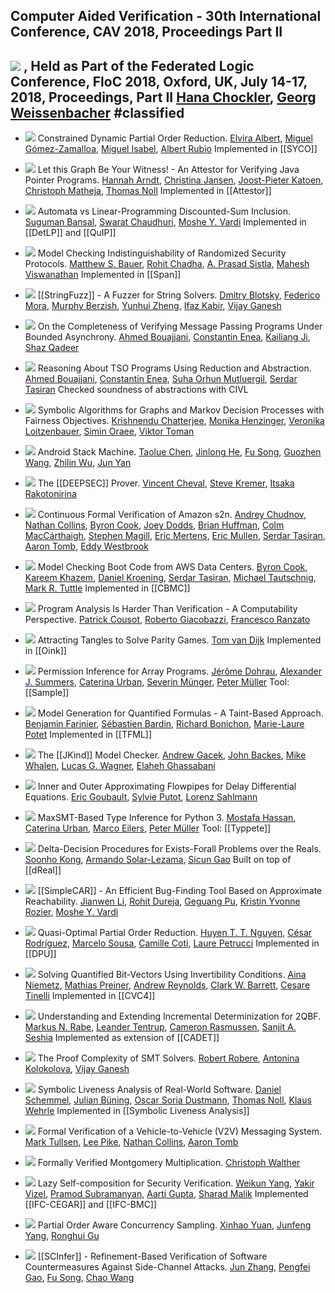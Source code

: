 ## Computer Aided Verification - 30th International Conference, CAV 2018, Proceedings Part II

[![](https://dblp.uni-trier.de/img/paper-oa.dark.hollow.16x16.png)](https://doi.org/https://doi.org/10.1007/978-3-319-96142-2) , Held as Part of the Federated Logic Conference, FloC 2018, Oxford, UK, July 14-17, 2018, Proceedings, Part II
    [Hana Chockler](https://dblp.uni-trier.de/pid/c/HanaChockler.html), [Georg Weissenbacher](https://dblp.uni-trier.de/pid/15/3636.html)
#classified 
---
-   [![](https://dblp.uni-trier.de/img/paper-oa.dark.hollow.16x16.png)](https://doi.org/https://doi.org/10.1007/978-3-319-96142-2_24) Constrained Dynamic Partial Order Reduction.
    [Elvira Albert](https://dblp.uni-trier.de/pid/a/ElviraAlbert.html), [Miguel Gómez-Zamalloa](https://dblp.uni-trier.de/pid/26/669.html), [Miguel Isabel](https://dblp.uni-trier.de/pid/177/0262.html), [Albert Rubio](https://dblp.uni-trier.de/pid/29/6684.html)
	Implemented in [[SYCO]]

-   [![](https://dblp.uni-trier.de/img/paper-oa.dark.hollow.16x16.png)](https://doi.org/https://doi.org/10.1007/978-3-319-96142-2_1) Let this Graph Be Your Witness! - An Attestor for Verifying Java Pointer Programs.
    [Hannah Arndt](https://dblp.uni-trier.de/pid/200/7994.html), [Christina Jansen](https://dblp.uni-trier.de/pid/75/9687.html), [Joost-Pieter Katoen](https://dblp.uni-trier.de/pid/k/JoostPieterKatoen.html), [Christoph Matheja](https://dblp.uni-trier.de/pid/172/5070.html), [Thomas Noll](https://dblp.uni-trier.de/pid/31/248-1.html)
	Implemented in [[Attestor]]

-   [![](https://dblp.uni-trier.de/img/paper-oa.dark.hollow.16x16.png)](https://doi.org/https://doi.org/10.1007/978-3-319-96142-2_9) Automata vs Linear-Programming Discounted-Sum Inclusion.
    [Suguman Bansal](https://dblp.uni-trier.de/pid/217/4777.html), [Swarat Chaudhuri](https://dblp.uni-trier.de/pid/37/6100.html), [Moshe Y. Vardi](https://dblp.uni-trier.de/pid/v/MosheYVardi.html)
	Implemented in [[DetLP]] and [[QuIP]]

-   [![](https://dblp.uni-trier.de/img/paper-oa.dark.hollow.16x16.png)](https://doi.org/https://doi.org/10.1007/978-3-319-96142-2_10) Model Checking Indistinguishability of Randomized Security Protocols.
    [Matthew S. Bauer](https://dblp.uni-trier.de/pid/46/8261.html), [Rohit Chadha](https://dblp.uni-trier.de/pid/c/RohitChadha.html), [A. Prasad Sistla](https://dblp.uni-trier.de/pid/s/APrasadSistla.html), [Mahesh Viswanathan](https://dblp.uni-trier.de/pid/23/2759-1.html)
	Implemented in [[Span]]

-   [![](https://dblp.uni-trier.de/img/paper-oa.dark.hollow.16x16.png)](https://doi.org/https://doi.org/10.1007/978-3-319-96142-2_6) [[StringFuzz]] - A Fuzzer for String Solvers.
    [Dmitry Blotsky](https://dblp.uni-trier.de/pid/223/5185.html), [Federico Mora](https://dblp.uni-trier.de/pid/82/5093.html), [Murphy Berzish](https://dblp.uni-trier.de/pid/180/5429.html), [Yunhui Zheng](https://dblp.uni-trier.de/pid/47/702.html), [Ifaz Kabir](https://dblp.uni-trier.de/pid/202/2276.html), [Vijay Ganesh](https://dblp.uni-trier.de/pid/g/VijayGanesh.html)

-   [![](https://dblp.uni-trier.de/img/paper-oa.dark.hollow.16x16.png)](https://doi.org/https://doi.org/10.1007/978-3-319-96142-2_23) On the Completeness of Verifying Message Passing Programs Under Bounded Asynchrony.
    [Ahmed Bouajjani](https://dblp.uni-trier.de/pid/b/AhmedBouajjani.html), [Constantin Enea](https://dblp.uni-trier.de/pid/72/2839.html), [Kailiang Ji](https://dblp.uni-trier.de/pid/166/0923.html), [Shaz Qadeer](https://dblp.uni-trier.de/pid/q/ShazQadeer.html)

-   [![](https://dblp.uni-trier.de/img/paper-oa.dark.hollow.16x16.png)](https://doi.org/https://doi.org/10.1007/978-3-319-96142-2_21) Reasoning About TSO Programs Using Reduction and Abstraction.
    [Ahmed Bouajjani](https://dblp.uni-trier.de/pid/b/AhmedBouajjani.html), [Constantin Enea](https://dblp.uni-trier.de/pid/72/2839.html), [Suha Orhun Mutluergil](https://dblp.uni-trier.de/pid/170/4198.html), [Serdar Tasiran](https://dblp.uni-trier.de/pid/88/1444.html)
	Checked soundness of abstractions with CIVL

-   [![](https://dblp.uni-trier.de/img/paper-oa.dark.hollow.16x16.png)](https://doi.org/https://doi.org/10.1007/978-3-319-96142-2_13) Symbolic Algorithms for Graphs and Markov Decision Processes with Fairness Objectives.
    [Krishnendu Chatterjee](https://dblp.uni-trier.de/pid/92/5602.html), [Monika Henzinger](https://dblp.uni-trier.de/pid/h/MonikaRauchHenzinger.html), [Veronika Loitzenbauer](https://dblp.uni-trier.de/pid/132/9047.html), [Simin Oraee](https://dblp.uni-trier.de/pid/218/5331.html), [Viktor Toman](https://dblp.uni-trier.de/pid/215/3408.html)

-   [![](https://dblp.uni-trier.de/img/paper-oa.dark.hollow.16x16.png)](https://doi.org/https://doi.org/10.1007/978-3-319-96142-2_29) Android Stack Machine.
    [Taolue Chen](https://dblp.uni-trier.de/pid/28/4743.html), [Jinlong He](https://dblp.uni-trier.de/pid/204/0042.html), [Fu Song](https://dblp.uni-trier.de/pid/09/10016.html), [Guozhen Wang](https://dblp.uni-trier.de/pid/223/5357.html), [Zhilin Wu](https://dblp.uni-trier.de/pid/71/3710.html), [Jun Yan](https://dblp.uni-trier.de/pid/89/5901.html)

-   [![](https://dblp.uni-trier.de/img/paper-oa.dark.hollow.16x16.png)](https://doi.org/https://doi.org/10.1007/978-3-319-96142-2_4) The [[DEEPSEC]] Prover.
    [Vincent Cheval](https://dblp.uni-trier.de/pid/62/8336.html), [Steve Kremer](https://dblp.uni-trier.de/pid/k/SteveKremer.html), [Itsaka Rakotonirina](https://dblp.uni-trier.de/pid/223/5215.html)

-   [![](https://dblp.uni-trier.de/img/paper-oa.dark.hollow.16x16.png)](https://doi.org/https://doi.org/10.1007/978-3-319-96142-2_26) Continuous Formal Verification of Amazon s2n.
    [Andrey Chudnov](https://dblp.uni-trier.de/pid/94/3130.html), [Nathan Collins](https://dblp.uni-trier.de/pid/65/10809.html), [Byron Cook](https://dblp.uni-trier.de/pid/36/113.html), [Joey Dodds](https://dblp.uni-trier.de/pid/223/5187.html), [Brian Huffman](https://dblp.uni-trier.de/pid/69/3465.html), [Colm MacCárthaigh](https://dblp.uni-trier.de/pid/223/4997.html), [Stephen Magill](https://dblp.uni-trier.de/pid/30/5360.html), [Eric Mertens](https://dblp.uni-trier.de/pid/143/2709.html), [Eric Mullen](https://dblp.uni-trier.de/pid/19/9842.html), [Serdar Tasiran](https://dblp.uni-trier.de/pid/88/1444.html), [Aaron Tomb](https://dblp.uni-trier.de/pid/91/466.html), [Eddy Westbrook](https://dblp.uni-trier.de/pid/223/5374.html)

-   [![](https://dblp.uni-trier.de/img/paper-oa.dark.hollow.16x16.png)](https://doi.org/https://doi.org/10.1007/978-3-319-96142-2_28) Model Checking Boot Code from AWS Data Centers.
    [Byron Cook](https://dblp.uni-trier.de/pid/36/113.html), [Kareem Khazem](https://dblp.uni-trier.de/pid/178/2891.html), [Daniel Kroening](https://dblp.uni-trier.de/pid/k/DanielKroening.html), [Serdar Tasiran](https://dblp.uni-trier.de/pid/88/1444.html), [Michael Tautschnig](https://dblp.uni-trier.de/pid/18/1323.html), [Mark R. Tuttle](https://dblp.uni-trier.de/pid/t/MarkRTuttle.html)
	Implemented in [[CBMC]]

-   [![](https://dblp.uni-trier.de/img/paper-oa.dark.hollow.16x16.png)](https://doi.org/https://doi.org/10.1007/978-3-319-96142-2_8) Program Analysis Is Harder Than Verification - A Computability Perspective.
    [Patrick Cousot](https://dblp.uni-trier.de/pid/c/PCousot.html), [Roberto Giacobazzi](https://dblp.uni-trier.de/pid/g/RobertoGiacobazzi.html), [Francesco Ranzato](https://dblp.uni-trier.de/pid/r/FRanzato.html)

-   [![](https://dblp.uni-trier.de/img/paper-oa.dark.hollow.16x16.png)](https://doi.org/https://doi.org/10.1007/978-3-319-96142-2_14) Attracting Tangles to Solve Parity Games.
    [Tom van Dijk](https://dblp.uni-trier.de/pid/126/8210.html)
	Implemented in [[Oink]]

-   [![](https://dblp.uni-trier.de/img/paper-oa.dark.hollow.16x16.png)](https://doi.org/https://doi.org/10.1007/978-3-319-96142-2_7) Permission Inference for Array Programs.
    [Jérôme Dohrau](https://dblp.uni-trier.de/pid/156/9072.html), [Alexander J. Summers](https://dblp.uni-trier.de/pid/76/5160.html), [Caterina Urban](https://dblp.uni-trier.de/pid/130/9842.html), [Severin Münger](https://dblp.uni-trier.de/pid/218/5563.html), [Peter Müller](https://dblp.uni-trier.de/pid/m/PMuller1.html)
	Tool: [[Sample]]

-   [![](https://dblp.uni-trier.de/img/paper-oa.dark.hollow.16x16.png)](https://doi.org/https://doi.org/10.1007/978-3-319-96142-2_19) Model Generation for Quantified Formulas - A Taint-Based Approach.
    [Benjamin Farinier](https://dblp.uni-trier.de/pid/215/4462.html), [Sébastien Bardin](https://dblp.uni-trier.de/pid/b/SebastienBardin.html), [Richard Bonichon](https://dblp.uni-trier.de/pid/75/3724.html), [Marie-Laure Potet](https://dblp.uni-trier.de/pid/37/5694.html)
	Implemented in [[TFML]]

-   [![](https://dblp.uni-trier.de/img/paper-oa.dark.hollow.16x16.png)](https://doi.org/https://doi.org/10.1007/978-3-319-96142-2_3) The [[JKind]] Model Checker.
    [Andrew Gacek](https://dblp.uni-trier.de/pid/84/6151.html), [John Backes](https://dblp.uni-trier.de/pid/97/8857.html), [Mike Whalen](https://dblp.uni-trier.de/pid/70/5189.html), [Lucas G. Wagner](https://dblp.uni-trier.de/pid/94/7566.html), [Elaheh Ghassabani](https://dblp.uni-trier.de/pid/172/4689.html)

-   [![](https://dblp.uni-trier.de/img/paper-oa.dark.hollow.16x16.png)](https://doi.org/https://doi.org/10.1007/978-3-319-96142-2_31) Inner and Outer Approximating Flowpipes for Delay Differential Equations.
    [Eric Goubault](https://dblp.uni-trier.de/pid/90/1132.html), [Sylvie Putot](https://dblp.uni-trier.de/pid/61/1269.html), [Lorenz Sahlmann](https://dblp.uni-trier.de/pid/223/5310.html)

-   [![](https://dblp.uni-trier.de/img/paper-oa.dark.hollow.16x16.png)](https://doi.org/https://doi.org/10.1007/978-3-319-96142-2_2) MaxSMT-Based Type Inference for Python 3.
    [Mostafa Hassan](https://dblp.uni-trier.de/pid/223/5094.html), [Caterina Urban](https://dblp.uni-trier.de/pid/130/9842.html), [Marco Eilers](https://dblp.uni-trier.de/pid/217/4745.html), [Peter Müller](https://dblp.uni-trier.de/pid/m/PMuller1.html)
	Tool: [[Typpete]]

-   [![](https://dblp.uni-trier.de/img/paper-oa.dark.hollow.16x16.png)](https://doi.org/https://doi.org/10.1007/978-3-319-96142-2_15) Delta-Decision Procedures for Exists-Forall Problems over the Reals.
    [Soonho Kong](https://dblp.uni-trier.de/pid/43/7541.html), [Armando Solar-Lezama](https://dblp.uni-trier.de/pid/95/6919.html), [Sicun Gao](https://dblp.uni-trier.de/pid/22/8296.html)
	Built on top of [[dReal]]

-   [![](https://dblp.uni-trier.de/img/paper-oa.dark.hollow.16x16.png)](https://doi.org/https://doi.org/10.1007/978-3-319-96142-2_5) [[SimpleCAR]] - An Efficient Bug-Finding Tool Based on Approximate Reachability.
    [Jianwen Li](https://dblp.uni-trier.de/pid/21/8669.html), [Rohit Dureja](https://dblp.uni-trier.de/pid/208/7416.html), [Geguang Pu](https://dblp.uni-trier.de/pid/33/1678.html), [Kristin Yvonne Rozier](https://dblp.uni-trier.de/pid/67/519.html), [Moshe Y. Vardi](https://dblp.uni-trier.de/pid/v/MosheYVardi.html)

-   [![](https://dblp.uni-trier.de/img/paper-oa.dark.hollow.16x16.png)](https://doi.org/https://doi.org/10.1007/978-3-319-96142-2_22) Quasi-Optimal Partial Order Reduction.
    [Huyen T. T. Nguyen](https://dblp.uni-trier.de/pid/215/3598.html), [César Rodríguez](https://dblp.uni-trier.de/pid/74/9958.html), [Marcelo Sousa](https://dblp.uni-trier.de/pid/123/7772.html), [Camille Coti](https://dblp.uni-trier.de/pid/78/4708.html), [Laure Petrucci](https://dblp.uni-trier.de/pid/p/LaurePetrucci.html)
	Implemented in [[DPU]]

-   [![](https://dblp.uni-trier.de/img/paper-oa.dark.hollow.16x16.png)](https://doi.org/https://doi.org/10.1007/978-3-319-96142-2_16) Solving Quantified Bit-Vectors Using Invertibility Conditions.
    [Aina Niemetz](https://dblp.uni-trier.de/pid/115/4373.html), [Mathias Preiner](https://dblp.uni-trier.de/pid/115/4371.html), [Andrew Reynolds](https://dblp.uni-trier.de/pid/41/9861.html), [Clark W. Barrett](https://dblp.uni-trier.de/pid/b/ClarkWBarrett.html), [Cesare Tinelli](https://dblp.uni-trier.de/pid/37/4921.html)
	Implemented in [[CVC4]]

-   [![](https://dblp.uni-trier.de/img/paper-oa.dark.hollow.16x16.png)](https://doi.org/https://doi.org/10.1007/978-3-319-96142-2_17) Understanding and Extending Incremental Determinization for 2QBF.
    [Markus N. Rabe](https://dblp.uni-trier.de/pid/88/1112-2.html), [Leander Tentrup](https://dblp.uni-trier.de/pid/143/2715.html), [Cameron Rasmussen](https://dblp.uni-trier.de/pid/223/5057.html), [Sanjit A. Seshia](https://dblp.uni-trier.de/pid/s/SanjitASeshia.html)
	Implemented as extension of [[CADET]]

-   [![](https://dblp.uni-trier.de/img/paper-oa.dark.hollow.16x16.png)](https://doi.org/https://doi.org/10.1007/978-3-319-96142-2_18) The Proof Complexity of SMT Solvers.
    [Robert Robere](https://dblp.uni-trier.de/pid/122/2714.html), [Antonina Kolokolova](https://dblp.uni-trier.de/pid/91/5785.html), [Vijay Ganesh](https://dblp.uni-trier.de/pid/g/VijayGanesh.html)

-   [![](https://dblp.uni-trier.de/img/paper-oa.dark.hollow.16x16.png)](https://doi.org/https://doi.org/10.1007/978-3-319-96142-2_27) Symbolic Liveness Analysis of Real-World Software.
    [Daniel Schemmel](https://dblp.uni-trier.de/pid/119/0975.html), [Julian Büning](https://dblp.uni-trier.de/pid/223/5126.html), [Oscar Soria Dustmann](https://dblp.uni-trier.de/pid/89/8919.html), [Thomas Noll](https://dblp.uni-trier.de/pid/31/248-1.html), [Klaus Wehrle](https://dblp.uni-trier.de/pid/w/KlausWehrle.html)
	Implemented in [[Symbolic Liveness Analysis]]

-   [![](https://dblp.uni-trier.de/img/paper-oa.dark.hollow.16x16.png)](https://doi.org/https://doi.org/10.1007/978-3-319-96142-2_25) Formal Verification of a Vehicle-to-Vehicle (V2V) Messaging System.
    [Mark Tullsen](https://dblp.uni-trier.de/pid/95/6125.html), [Lee Pike](https://dblp.uni-trier.de/pid/p/LeePike.html), [Nathan Collins](https://dblp.uni-trier.de/pid/65/10809.html), [Aaron Tomb](https://dblp.uni-trier.de/pid/91/466.html)

-   [![](https://dblp.uni-trier.de/img/paper-oa.dark.hollow.16x16.png)](https://doi.org/https://doi.org/10.1007/978-3-319-96142-2_30) Formally Verified Montgomery Multiplication.
    [Christoph Walther](https://dblp.uni-trier.de/pid/w/ChristophWalther.html)

-   [![](https://dblp.uni-trier.de/img/paper-oa.dark.hollow.16x16.png)](https://doi.org/https://doi.org/10.1007/978-3-319-96142-2_11) Lazy Self-composition for Security Verification.
    [Weikun Yang](https://dblp.uni-trier.de/pid/167/0229.html), [Yakir Vizel](https://dblp.uni-trier.de/pid/86/2578.html), [Pramod Subramanyan](https://dblp.uni-trier.de/pid/27/8110.html), [Aarti Gupta](https://dblp.uni-trier.de/pid/18/2229.html), [Sharad Malik](https://dblp.uni-trier.de/pid/79/6934.html)
	Implemented [[IFC-CEGAR]] and [[IFC-BMC]]

-   [![](https://dblp.uni-trier.de/img/paper-oa.dark.hollow.16x16.png)](https://doi.org/https://doi.org/10.1007/978-3-319-96142-2_20) Partial Order Aware Concurrency Sampling.
    [Xinhao Yuan](https://dblp.uni-trier.de/pid/70/10355.html), [Junfeng Yang](https://dblp.uni-trier.de/pid/71/3724.html), [Ronghui Gu](https://dblp.uni-trier.de/pid/155/8148.html)

-   [![](https://dblp.uni-trier.de/img/paper-oa.dark.hollow.16x16.png)](https://doi.org/https://doi.org/10.1007/978-3-319-96142-2_12) [[SCInfer]] - Refinement-Based Verification of Software Countermeasures Against Side-Channel Attacks.
    [Jun Zhang](https://dblp.uni-trier.de/pid/29/4190.html), [Pengfei Gao](https://dblp.uni-trier.de/pid/147/0949.html), [Fu Song](https://dblp.uni-trier.de/pid/09/10016.html), [Chao Wang](https://dblp.uni-trier.de/pid/w/ChaoWang.html)


